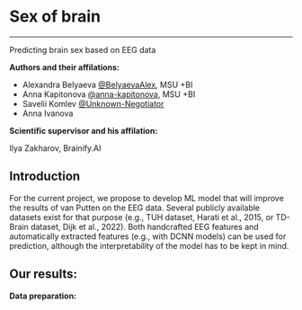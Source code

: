 # Sex of brain
---------------------------------------------------------------------------------------
Predicting brain sex based on EEG data

**Authors and their affilations:**
- Alexandra Belyaeva [@BelyaevaAlex](https://github.com/BelyaevaAlex), MSU +BI
- Anna Kapitonova [@anna-kapitonova](https://github.com/anna-kapitonova), MSU +BI
- Savelii Komlev [@Unknown-Negotiator](https://github.com/Unknown-Negotiator)
- Anna Ivanova
  
**Scientific supervisor and his affilation:**

Ilya Zakharov, Brainify.AI
  
## Introduction

For the current project, we propose to develop ML model that will improve the results of van Putten on the EEG data. Several publicly available datasets exist for that purpose (e.g., TUH dataset, Harati et al., 2015, or TD-Brain dataset, Dijk et al., 2022). Both handcrafted EEG features and automatically extracted features (e.g., with DCNN models) can be used for prediction, although the interpretability of the model has to be kept in mind.

##  Our results:
__Data preparation:__
